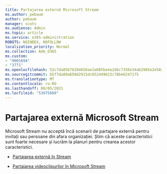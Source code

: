```yaml
---
title: Partajarea externă Microsoft Stream
ms.author: pebaum
author: pebaum
manager: scotv
ms.audience: Admin
ms.topic: article
ms.service: o365-administration
ROBOTS: NOINDEX, NOFOLLOW
localization_priority: Normal
ms.collection: Adm_O365
ms.custom:
- "9001694"
- "3771"
ms.openlocfilehash: 52c7da05678204658ae2a685be4a2dbc7356e34ab2985e2e5821972c7d96ebf4
ms.sourcegitcommit: b5f7da89a650d2915dc652449623c78be6247175
ms.translationtype: MT
ms.contentlocale: ro-RO
ms.lasthandoff: 08/05/2021
ms.locfileid: "53975689"
---
```

# <a name="microsoft-stream-external-sharing"></a>Partajarea externă Microsoft Stream

Microsoft Stream nu acceptă încă scenarii de partajare externă pentru invitați sau persoane din afara organizației. Știm că aceste caracteristici sunt foarte necesare și lucrăm la planuri pentru crearea acestor caracteristici.

- [Partajarea externă în Stream](https://docs.microsoft.com/stream/portal-share-video#external-sharing)

- [Partajarea videoclipurilor în Microsoft Stream](https://docs.microsoft.com/stream/portal-share-video)
